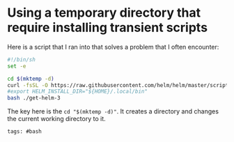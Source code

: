 # Using a temporary directory that require installing transient scripts

Here is a script that I ran into that solves a problem that I often encounter:

```bash
#!/bin/sh
set -e

cd $(mktemp -d)
curl -fsSL -O https://raw.githubusercontent.com/helm/helm/master/scripts/get-helm-3
#export HELM_INSTALL_DIR="${HOME}/.local/bin"
bash ./get-helm-3
```

The key here is the `cd "$(mktemp -d)"`. It creates a directory and
changes the current working directory to it.

    tags: #bash
